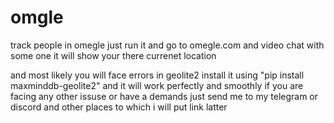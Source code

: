 # omgle
track people in omegle
just run it and go to omegle.com and video chat with some one it will show your there currenet location

and most likely you will face errors in geolite2
install it using "pip install maxminddb-geolite2" and it will work perfectly and smoothly if you are facing any other issuse or have a demands just send me to my telegram or discord and other places to which i will put link latter 
